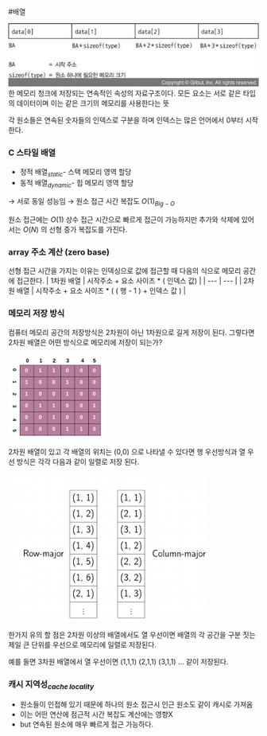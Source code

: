 #배열

![Untitled](../../../assets/img/algo/array.jpeg)
 한 메모리 청크에 저장되는 연속적인 속성의 자료구조이다. 
 모든 요소는 서로 같은 타입의 데이터이며 이는 같은 크기의 메모리를 사용한다는 뜻

 각 원소들은 연속된 숫자들의 인덱스로 구분을 하며 인덱스는 많은 언어에서 0부터 시작한다.



### C 스타일 배열 
- 정적 배열$_{static}$- 스택 메모리 영역 할당
- 동적 배열$_{dynamic}$- 힙 메모리 영역 할당
    

→ 서로 동일 성능임 → 원소 접근 시간 복잡도 $O(1)_{Big-O}$

원소 접근에는 $O(1)$ 상수 접근 시간으로 빠르게 접근이 가능하지만 
추가와 삭제에 있어서는 $O(N)$ 의 선형 증가 복잡도를 가진다. 

### array 주소 계산 (zero base)
선형 접근 시간을 가지는 이유는 인덱싱으로 값에 접근할 때 다음의 식으로 메모리 공간에 접근한다.
| 1차원 배열 | 시작주소 + 요소 사이즈 * ( 인덱스 값) |
| --- | --- |
| 2차원 배열  | 시작주소 + 요소 사이즈 * ( ( 행 - 1 ) + 인덱스 값 ) |

### 메모리 저장 방식
컴퓨터 메모리 공간의 저장방식은 2차원이 아닌 1차원으로 길게 저장이 된다.
그렇다면 2차원 배열은 어떤 방식으로 메모리에 저장이 되는가? 

<img src="../../../assets/img/algo/BFS-Array.png" width="200">

2차원 배열이 있고 각 배열의 위치는 (0,0) 으로 나타낼 수 있다면
행 우선방식과 열 우선 방식은 각각 다음과 같이 일렬로 저장 된다.

<img src="../../../assets/img/algo/array2.png" width="400"/>

한가지 유의 할 점은 2차원 이상의 배열에서도 열 우선이면 
배열의 각 공간을 구분 짓는 제일 큰 단위를 우선으로 메모리에 일렬로 저장된다.

예를 들면 3차원 배열에서 열 우선이면 (1,1,1) (2,1,1) (3,1,1) ... 같이 저장된다.

### 캐시 지역성$_{cache\,locality}$
  - 원소들이 인접해 있기 때문에 하나의 원소 접근시 인근 원소도 같이 캐시로 가져옴
  - 이는 어떤 연산에 점근적 시간 복잡도 계산에는 영향X
  - but 연속된 원소에 매우 빠르게 접근 가능하다.